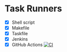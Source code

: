 # Task Runners

- [x] Shell script
- [x] Makefile
- [x] Taskfile
- [x] Jenkins
- [x] GitHub Actions [![CI](https://github.com/NicolaLancellotti/task-runners/actions/workflows/ci.yml/badge.svg)](https://github.com/NicolaLancellotti/task-runners/actions/workflows/ci.yml)
